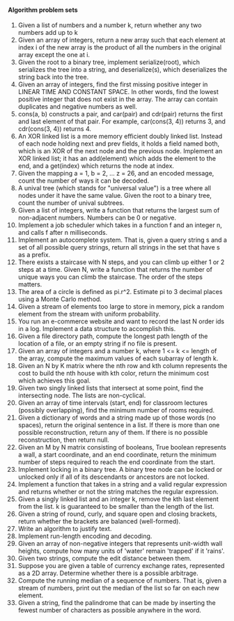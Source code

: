 #### Algorithm problem sets

1. Given a list of numbers and a number k, return whether any two numbers add up to k
2. Given an array of integers, return a new array such that each element at index i of the new array is the product of all the numbers in the original array except the one at i.
3. Given the root to a binary tree, implement serialize(root), which serializes the tree into a string, and deserialize(s), which deserializes the string back into the tree.
4. Given an array of integers, find the first missing positive integer in LINEAR TIME AND CONSTANT SPACE. In other words, find the lowest positive integer that does not exist in the array. The array can contain duplicates and negative numbers as well.
5. cons(a, b) constructs a pair, and car(pair) and cdr(pair) returns the first and last element of that pair. For example, car(cons(3, 4)) returns 3, and cdr(cons(3, 4)) returns 4.
6. An XOR linked list is a more memory efficient doubly linked list. Instead of each node holding next and prev fields, it holds a field named both, which is an XOR of the next node and the previous node. Implement an XOR linked list; it has an add(element) which adds the element to the end, and a get(index) which returns the node at index.
7. Given the mapping a = 1, b = 2, ... z = 26, and an encoded message, count the number of ways it can be decoded.
8. A unival tree (which stands for "universal value") is a tree where all nodes under it have the same value. Given the root to a binary tree, count the number of unival subtrees.
9. Given a list of integers, write a function that returns the largest sum of non-adjacent numbers. Numbers can be 0 or negative.
10. Implement a job scheduler which takes in a function f and an integer n, and calls f after n milliseconds.
11. Implement an autocomplete system. That is, given a query string s and a set of all possible query strings, return all strings in the set that have s as a prefix.
12. There exists a staircase with N steps, and you can climb up either 1 or 2 steps at a time. Given N, write a function that returns the number of unique ways you can climb the staircase. The order of the steps matters.
14. The area of a circle is defined as pi.r^2. Estimate pi to 3 decimal places using a Monte Carlo method.
15.  Given a stream of elements too large to store in memory, pick a random element from the stream with uniform probability.
16. You run an e-commerce website and want to record the last N order ids in a log. Implement a data structure to accomplish this.
17. Given a file directory path, compute the longest path length of the location of a file, or an empty string if no file is present.
18. Given an array of integers and a number k, where 1 <= k <= length of the array, compute the maximum values of each subarray of length k.
19. Given an N by K matrix where the nth row and kth column represents the cost to build the nth house with kth color, return the minimum cost which achieves this goal.
20. Given two singly linked lists that intersect at some point, find the intersecting node. The lists are non-cyclical.
21. Given an array of time intervals (start, end) for classroom lectures (possibly overlapping), find the minimum number of rooms required.
22. Given a dictionary of words and a string made up of those words (no spaces), return the original sentence in a list. If there is more than one possible reconstruction, return any of them. If there is no possible reconstruction, then return null.
23. Given an M by N matrix consisting of booleans, True boolean represents a wall, a start coordinate, and an end coordinate, return the minimum number of steps required to reach the end coordinate from the start.
24. Implement locking in a binary tree. A binary tree node can be locked or unlocked only if all of its descendants or ancestors are not locked.
25. Implement a function that takes in a string and a valid regular expression and returns whether or not the string matches the regular expression.
26. Given a singly linked list and an integer k, remove the kth last element from the list. k is guaranteed to be smaller than the length of the list.
27. Given a string of round, curly, and square open and closing brackets, return whether the brackets are balanced (well-formed).
28. Write an algorithm to justify text.
29. Implement run-length encoding and decoding.
30. Given an array of non-negative integers that represents unit-width wall heights, compute how many units of 'water' remain 'trapped' if it 'rains'.
31. Given two strings, compute the edit distance between them.
32. Suppose you are given a table of currency exchange rates, represented as a 2D array. Determine whether there is a possible arbitrage.
33. Compute the running median of a sequence of numbers. That is, given a stream of numbers, print out the median of the list so far on each new element.
34. Given a string, find the palindrome that can be made by inserting the fewest number of characters as possible anywhere in the word. 



